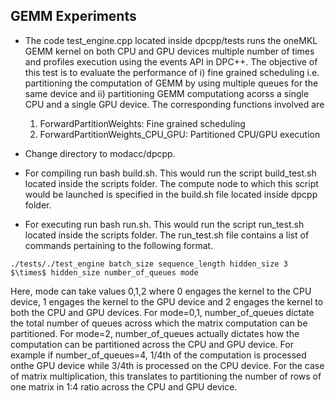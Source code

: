 GEMM Experiments 
--------------
* The code test_engine.cpp located inside dpcpp/tests runs the oneMKL GEMM kernel on both CPU and GPU devices multiple number of times and profiles execution using the events API in DPC++. The objective of this test is to evaluate the performance of i) fine grained scheduling i.e. partitioning the computation of GEMM by using multiple queues for the same device and ii) partitioning GEMM computationg acorss a single CPU and a single GPU device. The corresponding functions involved are

  1. ForwardPartitionWeights: Fine grained scheduling
  2. ForwardPartitionWeights_CPU_GPU: Partitioned CPU/GPU execution
* Change directory to modacc/dpcpp.
* For compiling run bash build.sh. This would run the script build_test.sh located inside the scripts folder. The compute node to which this script would be launched is specified in the build.sh file located inside dpcpp folder.  
* For executing run bash run.sh. This would run the script run_test.sh located inside the scripts folder. The run_test.sh file contains a list of commands pertaining to the following format.
```
./tests/./test_engine batch_size sequence_length hidden_size 3 $\times$ hidden_size number_of_queues mode
```
Here, mode can take values 0,1,2 where 0 engages the kernel to the CPU device, 1 engages the kernel to the GPU device and 2 engages the kernel to both the CPU and GPU devices. For mode=0,1, number_of_queues dictate the total number of queues across which the matrix computation can be partitioned. For mode=2, number_of_queues actually dictates how the computation can be partitioned across the CPU and GPU device. For example if number_of_queues=4, 1/4th of the computation is processed onthe GPU device while 3/4th is processed on the CPU device. For the case of matrix multiplication, this translates to partitioning the number of rows of one matrix in 1:4 ratio across the CPU and GPU device. 
